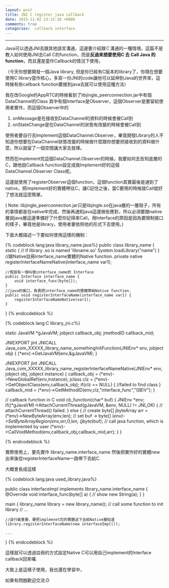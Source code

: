 ```yaml
---
layout: post
title: JNI C register java callback
date: 2015-11-02 23:15:38 +0800
comments: true
categories:  callback interface
---
```

***

Java可以透過JNI去跟其他語言溝通，這邊要介紹跟Ｃ溝通的一種情境，這篇不是教人如何使用JNI去Call C的function，而是**反過來想要使用C 去 Call Java 的function**，而且還是當作Callback的情況下使用。

（今天你想要開發一個Java library, 但是你已經有C版本的library了，你現在想要使用C library當作核心，多寫一份JNI的code讓他可以延伸到Java的世界來，這時候有些callback function要接到java去就可以使用這種方法）

我在改Google的AppRTC的時候看到了libjingle_peerconnection.jar中有個DataChannel的Class 其中有個Interface是Observer，這個Observer是要留給使用者實作，而這個Observer中的

1. onMessage是在接收到DataChannel的資料的時候會被Call到
2. onStateChange是在DataChannel的狀態有改變的時候會被Call到

使用者要自行去Implement這個DataChannel.Observer，畢竟開發Library的人不知道你想要在DataChannel狀態改變的時候做什麼跟你想要把接收到的資料做什麼，所以就留了一個空間讓大家去發揮。

然而在implement完這個DataChannel.Observer的時候，我要如何去告知底層的C，跟他說Callback function設定成我Implement好的這個DataChannel.Observer Class呢。

這邊就使用了registerObserver這個function，這個function其實最後是通到了native，把implement好的實體帶往C，讓C記住之後，當C要用的時候就Call就好了想法就這麼簡單。

( Note: libjingle_peerconnection.jar只是libjingle.so在java層的一層殼子，所有的事情都是在native中完成，然後再通知java這邊做些應對，所以必須要跟native層說java層這邊準備好了什麼你記得來Call，用Interface的原因是因為要限制接口的樣子，畢竟他是library，使用者要依照他的形式下去使用。)

下面大概描述一下要如何使用這樣的機制：

{% codeblock lang:java library_name.java%}
public class library_name {
	static {
		// if library .so is named 'libname.so'
		System.loadLibrary("name")
	}
	//跟Native註冊interface_name實體的Native function.
	private native registerInterfaceNameNative(interface_name var1);
		
	//假設有一個叫做interface_name的 Interface
	public Interface interface_name {
		void interface_func(byte[]);
	}
	//java的接口，負責把interface_name的實體帶給Native function.
	public void registerInterfaceName(interface_name var1) {
		registerInterfaceNameNative(var1);
	}
}
{% endcodeblock %}


{% codeblock lang:C library_jni.c%}

static JavaVM *gJavaVM;
jobject callback_obj;
jmethodID callback_mid;

JNIEXPORT jint JNICALL Java_com_XXXXX_library_name_somethingInitFunction(JNIEnv* env, jobject obj) {
	(*env)->GetJavaVM(env,&gJavaVM);
}

JNIEXPORT jint JNICALL Java_com_XXXXX_library_name_registerInterfaceNameNative(JNIEnv* env, jobject obj, jobject instance) {
	callback_obj = (*env)->NewGlobalRef(env,instance);
	jclass clz = (*env)->GetObjectClass(env,callback_obj);
	if(clz == NULL) {
		//failed to find class
	}
	callback_mid = (*env)->GetMethodID(env,clz,"interface_func","([B)V");
}

// callback function in C
void cb_function(char* buf) {
	JNIEnv *env;
	if((*gJavaVM)->AttachCurrentThread(gJavaVM, &env, NULL) != JNI_OK) 	{
		// attachCurrentThread() failed.
	}
	else 
	{
		  // create byte[]
        jbyteArray arr = (*env)->NewByteArray(env,len);
        // set buf -> byte[]
        (*env)->SetByteArrayRegion(env,arr,0,len, (jbyte*)buf);
        // call java function, which is implemented by user
        (*env)->CallVoidMethod(env,callback_obj,callback_mid,arr);
	}
}

{% endcodeblock %}

實際使用上，要先實作 library_name.interface_name 然後把實作好的實體new出來後從registerInterfaceName一路帶下去給C.

大概會長成這樣 

{% codeblock lang:java used_library.java%}

public class interfaceImpl implements library_name.interface_name {
	@Override
	void interface_func(byte[] a) {
		// show new String(a);
	}
}

 main {
	library_name library = new library_name();
	// call some function to init library
	// ...
	
	//這行最重要，要把implmenet完的實體送下去給Native層知道
	library.registerInterfaceName(new interfaceImpl());

	...
}
{% endcodeblock %}

這樣就可以透過註冊的方式設定Native C可以用自己implement的Interface callback回來囉.

大致上是這樣子使用，我也還在學習中，

如果有問題歡迎交流:D


   